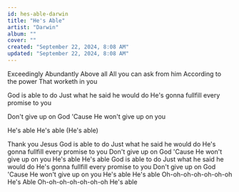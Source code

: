 ```yaml
---
id: hes-able-darwin
title: "He's Able"
artist: "Darwin"
album: ""
cover: ""
created: "September 22, 2024, 8:08 AM"
updated: "September 22, 2024, 8:08 AM"
---
```


Exceedingly
Abundantly
Above all
All you can ask from him
According to the power
That worketh in you

God is able to do
Just what he said he would do
He's gonna fullfill every promise to you

Don't give up on God
'Cause He won't give up on you

He's able
He's able (He's able)

Thank you Jesus
God is able to do
Just what he said he would do
He's gonna fullfill every promise to you
Don't give up on God
'Cause He won't give up on you
He's able
He's able
God is able to do
Just what he said he would do
He's gonna fullfill every promise to you
Don't give up on God
'Cause He won't give up on you
He's able
He's able
Oh-oh-oh-oh-oh-oh-oh
He's Able
Oh-oh-oh-oh-oh-oh-oh
He's able